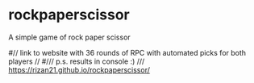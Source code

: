 # rockpaperscissor
A simple game of rock paper scissor

#// link to website with 36 rounds of RPC with automated picks for both players //
#/// p.s. results in console :) ///
https://rizan21.github.io/rockpaperscissor/
